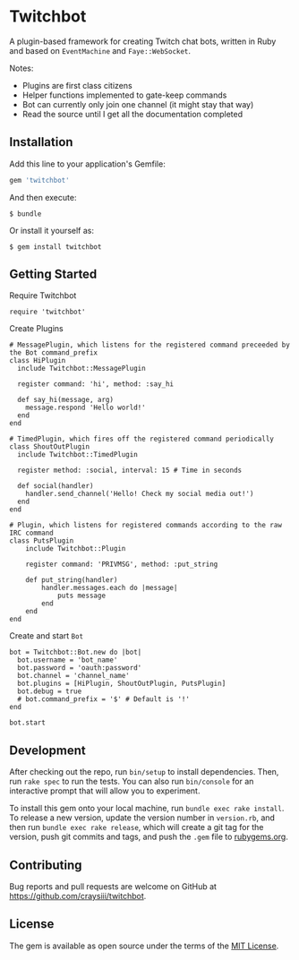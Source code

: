 # Twitchbot

A plugin-based framework for creating Twitch chat bots, written in Ruby and based on `EventMachine` and `Faye::WebSocket`.

Notes:
* Plugins are first class citizens
* Helper functions implemented to gate-keep commands
* Bot can currently only join one channel (it might stay that way)
* Read the source until I get all the documentation completed

## Installation

Add this line to your application's Gemfile:

```ruby
gem 'twitchbot'
```

And then execute:

    $ bundle

Or install it yourself as:

    $ gem install twitchbot

## Getting Started

Require Twitchbot

    require 'twitchbot'
    
Create Plugins

    # MessagePlugin, which listens for the registered command preceeded by the Bot command_prefix
    class HiPlugin
      include Twitchbot::MessagePlugin
    
      register command: 'hi', method: :say_hi
    
      def say_hi(message, arg)
        message.respond 'Hello world!'
      end
    end
    
    # TimedPlugin, which fires off the registered command periodically
    class ShoutOutPlugin
      include Twitchbot::TimedPlugin
    
      register method: :social, interval: 15 # Time in seconds
    
      def social(handler)
        handler.send_channel('Hello! Check my social media out!')
      end
    end
    
    # Plugin, which listens for registered commands according to the raw IRC command
    class PutsPlugin
        include Twitchbot::Plugin
        
        register command: 'PRIVMSG', method: :put_string
        
        def put_string(handler)
            handler.messages.each do |message|
                puts message
            end
        end
    end
    
Create and start `Bot`

    bot = Twitchbot::Bot.new do |bot|
      bot.username = 'bot_name'
      bot.password = 'oauth:password'
      bot.channel = 'channel_name'
      bot.plugins = [HiPlugin, ShoutOutPlugin, PutsPlugin]
      bot.debug = true
      # bot.command_prefix = '$' # Default is '!'
    end
    
    bot.start

## Development

After checking out the repo, run `bin/setup` to install dependencies. Then, run `rake spec` to run the tests. You can also run `bin/console` for an interactive prompt that will allow you to experiment.

To install this gem onto your local machine, run `bundle exec rake install`. To release a new version, update the version number in `version.rb`, and then run `bundle exec rake release`, which will create a git tag for the version, push git commits and tags, and push the `.gem` file to [rubygems.org](https://rubygems.org).

## Contributing

Bug reports and pull requests are welcome on GitHub at https://github.com/craysiii/twitchbot.

## License

The gem is available as open source under the terms of the [MIT License](https://opensource.org/licenses/MIT).
